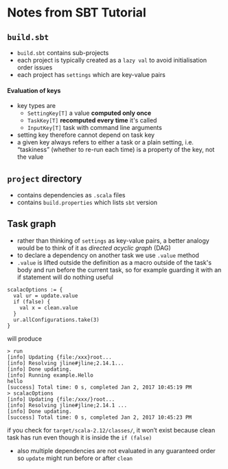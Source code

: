 # Notes from SBT Tutorial


## `build.sbt`

- `build.sbt` contains sub-projects
- each project is typically created as a `lazy val` to avoid initialisation order issues
- each project has `settings` which are key-value pairs

#### Evaluation of keys
- key types are
  - `SettingKey[T]` a value __computed only once__
  - `TaskKey[T]` __recomputed every time__ it's called
  - `InputKey[T]` task with command line arguments
- setting key therefore cannot depend on task key
- a given key always refers to either a task or a plain setting, i.e. “taskiness” (whether to re-run each time) is a property of the key, not the value


## `project` directory
- contains dependencies as `.scala` files
- contains `build.properties` which lists `sbt` version

## Task graph
- rather than thinking of `settings` as key-value pairs, a better analogy would be to think of it as _directed acyclic graph_ (DAG)
- to declare a dependency on another task we use `.value` method
- `.value` is lifted outside the definition as a macro outside of the task's body and run before the current task, so for example guarding it with an if statement will do nothing useful
```
scalacOptions := {
  val ur = update.value
  if (false) {
    val x = clean.value
  }
  ur.allConfigurations.take(3)
}
```
will produce
```
> run
[info] Updating {file:/xxx}root...
[info] Resolving jline#jline;2.14.1...
[info] Done updating.
[info] Running example.Hello
hello
[success] Total time: 0 s, completed Jan 2, 2017 10:45:19 PM
> scalacOptions
[info] Updating {file:/xxx/}root...
[info] Resolving jline#jline;2.14.1 ...
[info] Done updating.
[success] Total time: 0 s, completed Jan 2, 2017 10:45:23 PM
```
if you check for `target/scala-2.12/classes/`, it won’t exist because clean task has run even though it is inside the `if (false)`
- also multiple dependencies are not evaluated in any guaranteed order so `update` might run before or after `clean`
